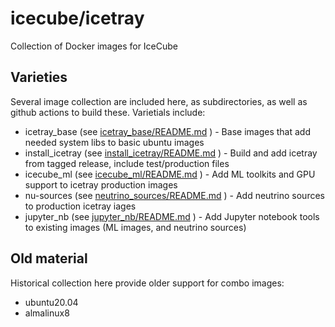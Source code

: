 icecube/icetray
===============

Collection of Docker images for IceCube

Varieties
---------
Several image collection are included here, as subdirectories, as well as github actions to build these.  Varietials include:

* icetray_base (see [icetray_base/README.md](/icetray_base/README.md) ) - Base images that add needed system libs to basic ubuntu images
* install_icetray (see [install_icetray/README.md](/install_icetray/README.md) ) - Build and add icetray from tagged release, include test/production files
* icecube_ml (see [icecube_ml/README.md](/icecube_ml/README.md) ) - Add ML toolkits and GPU support to icetray production images
* nu-sources (see [neutrino_sources/README.md](/neutrino_sources/README.md) ) - Add neutrino sources to production icetray iages
* jupyter_nb (see [jupyter_nb/README.md](/jupyter_nb/README.md) ) - Add Jupyter notebook tools to existing images (ML images, and neutrino sources)

Old material
------------
Historical collection here provide older support for combo images:
* ubuntu20.04 
* almalinux8
